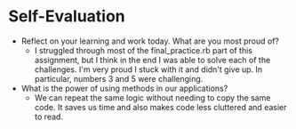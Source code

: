 # Self-Evaluation

- Reflect on your learning and work today. What are you most proud of?
    - I struggled through most of the final_practice.rb part of this assignment, but I think in the end I was able to solve each of the challenges. I'm very proud I stuck with it and didn't give up. In particular, numbers 3 and 5 were challenging.
- What is the power of using methods in our applications?
    - We can repeat the same logic without needing to copy the same code. It saves us time and also makes code less cluttered and easier to read.